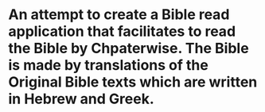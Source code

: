 # An attempt to create a Bible read application that facilitates to read the Bible by Chpaterwise. The Bible is made by translations of the Original Bible texts which are written in Hebrew and Greek.
